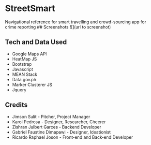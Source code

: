 # StreetSmart
Navigational reference for smart travelling and crowd-sourcing app for crime reporting
#‪#‎ Screenshots‬
![<Image Title>](url to screenshot)
## Tech and Data Used
* Google Maps API
* HeatMap JS
* Bootstrap
* Javascript
* MEAN Stack
* Data.gov.ph
* Marker Clusterer JS
* Jquery
## Credits
* Jimson Sulit - Pitcher, Project Manager
* Karol Pedrosa - Designer, Researcher, Cheerer
* Zishran Julbert Garces - Backend Developer
* Gabriel Faustine Dimapawi - Designer, Ideationist
* Ricardo Raphael Joson - Front-end and Back-end Developer

